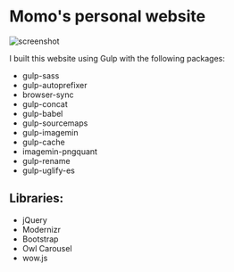 # Momo's personal website

![screenshot](images/mysite.gif)

I built this website using Gulp with the following packages:
 - gulp-sass
 - gulp-autoprefixer
 - browser-sync
 - gulp-concat
 - gulp-babel
 - gulp-sourcemaps
 - gulp-imagemin
 - gulp-cache
 - imagemin-pngquant
 - gulp-rename
 - gulp-uglify-es

## Libraries: 
 - jQuery
 - Modernizr
 - Bootstrap
 - Owl Carousel
 - wow.js
